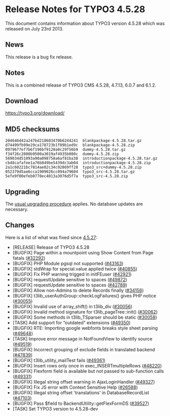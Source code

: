 Release Notes for TYPO3 4.5.28
==============================

This document contains information about TYPO3 version 4.5.28 which was
released on July 23rd 2013.

News
----

This release is a bug fix release.

Notes
-----

This is a combined release of TYPO3 CMS 4.5.28, 4.7.13, 6.0.7 and 6.1.2.

Download
--------

<https://typo3.org/download/>

MD5 checksums
-------------

    204646d42a247bd218603470b6244241  blankpackage-4.5.28.tar.gz
    d74499fb99e29ca178723b1f09b1ed9c  blankpackage-4.5.28.zip
    0979677ef7b6f196bf9120a0c29f56b9  dummy-4.5.28.tar.gz
    f34f26c2080b9500a3019af4935b080c  dummy-4.5.28.zip
    569034d51093a90a098758a6af81ba38  introductionpackage-4.5.28.tar.gz
    cb48cafafee1a76b849be5439dc3ab04  introductionpackage-4.5.28.zip
    2a1c60221bc7814ae82c34c92869ff28  typo3_src+dummy-4.5.28.zip
    052379d5ae6cca1909026cc094a79604  typo3_src-4.5.28.tar.gz
    5efe9f00efeb0778ec4013a3076d5f7a  typo3_src-4.5.28.zip

Upgrading
---------

The [usual upgrading
procedure](https://docs.typo3.org/typo3cms/InstallationGuide/) applies.
No database updates are necessary.

Changes
-------

Here is a list of what was fixed since
[4.5.27](TYPO3_4.5.27 "wikilink"):

-   \[RELEASE\] Release of TYPO3 4.5.28
-   \[BUGFIX\] Page within a mountpoint using Show Content from Page
    fatals ([\#32292](https://forge.typo3.org/issues/32292))
-   \[BUGFIX\] PHP Module pgsql not supported
    ([\#43163](https://forge.typo3.org/issues/43163))
-   \[BUGFIX\] stdWrap for special.value applied twice
    ([\#40855](https://forge.typo3.org/issues/40855))
-   \[BUGFIX\] Fix PHP warning trigged in initFEuser
    ([\#42921](https://forge.typo3.org/issues/42921))
-   \[BUGFIX\] requestUpdate sensitive to spaces
    ([\#49872](https://forge.typo3.org/issues/49872))
-   \[BUGFIX\] requestUpdate sensitive to spaces
    ([\#42789](https://forge.typo3.org/issues/42789))
-   \[BUGFIX\] Allow non-Admins to delete Records finally
    ([\#34156](https://forge.typo3.org/issues/34156))
-   \[BUGFIX\] t3lib\_userAuthGroup::checkLogFailures() gives PHP notice
    ([\#30055](https://forge.typo3.org/issues/30055))
-   \[BUGFIX\] Invalid use of array\_shift() in t3lib\_div
    ([\#30056](https://forge.typo3.org/issues/30056))
-   \[BUGFIX\] Invalid method signature for t3lib\_pageTree::init()
    ([\#30062](https://forge.typo3.org/issues/30062))
-   \[BUGFIX\] Some methods in t3lib\_TSparser should be static
    ([\#30058](https://forge.typo3.org/issues/30058))
-   \[TASK\] Add support for “outdated” extensions
    ([\#49350](https://forge.typo3.org/issues/49350))
-   \[BUGFIX\] RTE: Importing google webfonts breaks style sheet parsing
    ([\#49648](https://forge.typo3.org/issues/49648))
-   \[TASK\] Improve error message in NotFoundView to identify source
    ([\#49519](https://forge.typo3.org/issues/49519))
-   \[BUGFIX\] Incorrect grouping of exclude fields in translated
    backend ([\#47839](https://forge.typo3.org/issues/47839))
-   \[BUGFIX\] t3lib\_utility\_mailTest fails
    ([\#49361](https://forge.typo3.org/issues/49361))
-   \[BUGFIX\] Insert rows only once in exec\_INSERTmultipleRows
    ([\#48220](https://forge.typo3.org/issues/48220))
-   \[BUGFIX\] Flexform field is available but not passed to
    sub-function calls ([\#49331](https://forge.typo3.org/issues/49331))
-   \[BUGFIX\] Illegal string offset warning in AjaxLoginHandler
    ([\#49327](https://forge.typo3.org/issues/49327))
-   \[BUGFIX\] Fix JS error with Context Sensitive Help
    ([\#26588](https://forge.typo3.org/issues/26588))
-   \[BUGFIX\] Illegal string offset 'translations' in
    DatabaseRecordList ([\#47103](https://forge.typo3.org/issues/47103))
-   \[BUGFIX\] Pass \$field to BackendUtility::getFlexFormDS
    ([\#39527](https://forge.typo3.org/issues/39527))
-   \[TASK\] Set TYPO3 version to 4.5.28-dev


